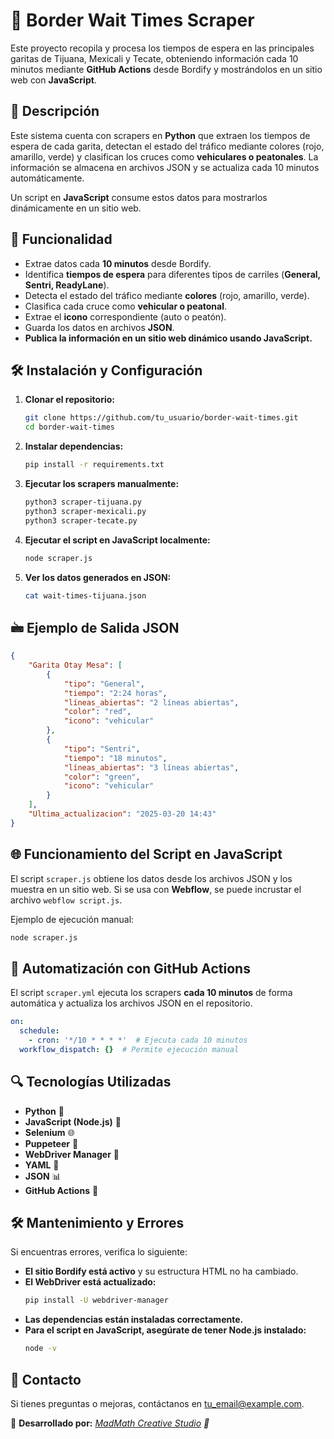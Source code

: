 # 🚦 Border Wait Times Scraper

Este proyecto recopila y procesa los tiempos de espera en las principales garitas de Tijuana, Mexicali y Tecate, obteniendo información cada 10 minutos mediante **GitHub Actions** desde Bordify y mostrándolos en un sitio web con **JavaScript**.

## 📌 Descripción

Este sistema cuenta con scrapers en **Python** que extraen los tiempos de espera de cada garita, detectan el estado del tráfico mediante colores (rojo, amarillo, verde) y clasifican los cruces como **vehiculares o peatonales**. La información se almacena en archivos JSON y se actualiza cada 10 minutos automáticamente.

Un script en **JavaScript** consume estos datos para mostrarlos dinámicamente en un sitio web.

## 🚀 Funcionalidad

- Extrae datos cada **10 minutos** desde Bordify.
- Identifica **tiempos de espera** para diferentes tipos de carriles (**General, Sentri, ReadyLane**).
- Detecta el estado del tráfico mediante **colores** (rojo, amarillo, verde).
- Clasifica cada cruce como **vehicular o peatonal**.
- Extrae el **icono** correspondiente (auto o peatón).
- Guarda los datos en archivos **JSON**.
- **Publica la información en un sitio web dinámico usando JavaScript.**


## 🛠 Instalación y Configuración

1. **Clonar el repositorio:**
   ```sh
   git clone https://github.com/tu_usuario/border-wait-times.git
   cd border-wait-times
   ```

2. **Instalar dependencias:**
   ```sh
   pip install -r requirements.txt
   ```

3. **Ejecutar los scrapers manualmente:**
   ```sh
   python3 scraper-tijuana.py
   python3 scraper-mexicali.py
   python3 scraper-tecate.py
   ```

4. **Ejecutar el script en JavaScript localmente:**
   ```sh
   node scraper.js
   ```

5. **Ver los datos generados en JSON:**
   ```sh
   cat wait-times-tijuana.json
   ```

## 🖮 Ejemplo de Salida JSON

```json
{
    "Garita Otay Mesa": [
        {
            "tipo": "General",
            "tiempo": "2:24 horas",
            "líneas_abiertas": "2 líneas abiertas",
            "color": "red",
            "icono": "vehicular"
        },
        {
            "tipo": "Sentri",
            "tiempo": "18 minutos",
            "líneas_abiertas": "3 líneas abiertas",
            "color": "green",
            "icono": "vehicular"
        }
    ],
    "Ultima_actualizacion": "2025-03-20 14:43"
}
```

## 🌐 Funcionamiento del Script en JavaScript

El script `scraper.js` obtiene los datos desde los archivos JSON y los muestra en un sitio web. 
Si se usa con **Webflow**, se puede incrustar el archivo `webflow script.js`.

Ejemplo de ejecución manual:
```sh
node scraper.js
```

## 🔄 Automatización con GitHub Actions

El script `scraper.yml` ejecuta los scrapers **cada 10 minutos** de forma automática y actualiza los archivos JSON en el repositorio.

```yaml
on:
  schedule:
    - cron: '*/10 * * * *'  # Ejecuta cada 10 minutos
  workflow_dispatch: {}  # Permite ejecución manual
```

## 🔍 Tecnologías Utilizadas

- **Python** 🐍
- **JavaScript (Node.js)** 📝
- **Selenium** 🌐
- **Puppeteer** 🤖
- **WebDriver Manager** 🚗
- **YAML** 📝
- **JSON** 📊
- **GitHub Actions** 🔄

## 🛠 Mantenimiento y Errores

Si encuentras errores, verifica lo siguiente:
- **El sitio Bordify está activo** y su estructura HTML no ha cambiado.
- **El WebDriver está actualizado:**
  ```sh
  pip install -U webdriver-manager
  ```
- **Las dependencias están instaladas correctamente.**
- **Para el script en JavaScript, asegúrate de tener Node.js instalado:**
  ```sh
  node -v
  ```

## 📩 Contacto

Si tienes preguntas o mejoras, contáctanos en [tu_email@example.com](mailto:tu_email@example.com).

📌 **Desarrollado por:** _[MadMath Creative Studio](https://www.madandmath.com/) 🚀_



